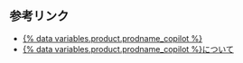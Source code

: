 ## 参考リンク

- [{% data variables.product.prodname_copilot %}](https://copilot.github.com/)
- [{% data variables.product.prodname_copilot %}について](/copilot/overview-of-github-copilot/about-github-copilot)
